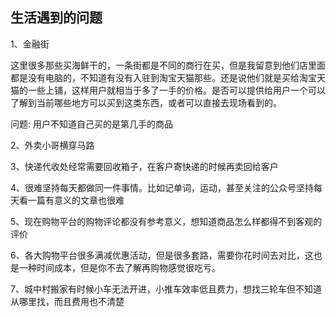 ## 生活遇到的问题

1、金融街

这里很多那些买海鲜干的，一条街都是不同的商行在买，但是我留意到他们店里面都是没有电脑的，不知道有没有入驻到淘宝天猫那些。还是说他们就是买给淘宝天猫的一些上铺，这样用户就相当于多了一手的价格。是否可以提供给用户一个可以了解到当前哪些地方可以买到这类东西，或者可以直接去现场看到的。

问题: 用户不知道自己买的是第几手的商品

2、外卖小哥横穿马路

3、快递代收处经常需要回收箱子，在客户寄快递的时候再卖回给客户

4、很难坚持每天都做同一件事情。比如记单词，运动，甚至关注的公众号坚持每天看一篇有意义的文章也很难

5、现在购物平台的购物评论都没有参考意义，想知道商品怎么样都得不到客观的评价

6、各大购物平台很多满减优惠活动，但是很多套路，需要你花时间去对比，这也是一种时间成本，但是你不去了解再购物感觉很吃亏。

7、城中村搬家有时候小车无法开进，小推车效率低且费力，想找三轮车但不知道从哪里找，而且费用也不清楚

